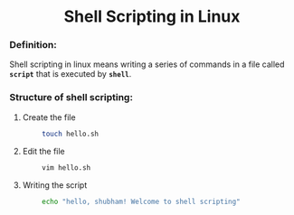 <h1 align="center">Shell Scripting in Linux </h1>

### Definition:
Shell scripting in linux means writing a series of commands in a file called **`script`** that is executed by **`shell`**.

### Structure of shell scripting:
1. Create the file 
```bash
        touch hello.sh
```
2. Edit the file 
```bash
        vim hello.sh
```
3. Writing the script
```bash
        echo "hello, shubham! Welcome to shell scripting"
```